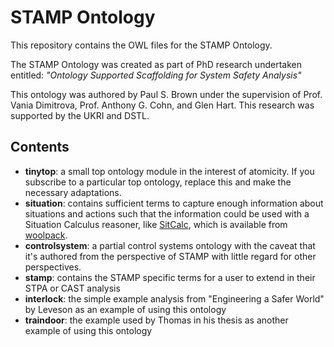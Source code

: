 # STAMP Ontology

This repository contains the OWL files for the STAMP Ontology.

The STAMP Ontology was created as part of PhD research undertaken entitled:
*"Ontology Supported Scaffolding for System Safety Analysis"*

This ontology was authored by Paul S. Brown under the supervision of Prof. Vania Dimitrova, Prof. Anthony G. Cohn, and Glen Hart. This research was supported by the UKRI and DSTL.

## Contents

- **tinytop**: a small top ontology module in the interest of atomicity. If you subscribe to a particular top ontology, replace this and make the necessary adaptations.
- **situation**: contains sufficient terms to capture enough information about situations and actions such that the information could be used with a Situation Calculus reasoner, like [SitCalc](https://github.com/PaulBrownMagic/SitCalc), which is available from [woolpack](https://github.com/PaulBrownMagic/woolpack).
- **controlsystem**: a partial control systems ontology with the caveat that it's authored from the perspective of STAMP with little regard for other perspectives.
- **stamp**: contains the STAMP specific terms for a user to extend in their STPA or CAST analysis
- **interlock**: the simple example analysis from "Engineering a Safer World" by Leveson as an example of using this ontology
- **traindoor**: the example used by Thomas in his thesis as another example of using this ontology
